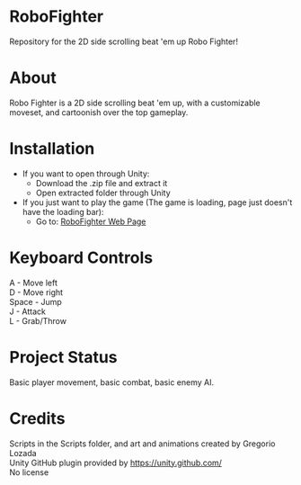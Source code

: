 # RoboFighter
Repository for the 2D side scrolling beat 'em up Robo Fighter!
# About
Robo Fighter is a 2D side scrolling beat 'em up, with a customizable moveset,
and cartoonish over the top gameplay.
# Installation
- If you want to open through Unity:
  - Download the .zip file and extract it
  - Open extracted folder through Unity
- If you just want to play the game (The game is loading, page just doesn't have the loading bar):
  - Go to: [RoboFighter Web Page](https://g-reg26.github.io/RoboFighterPage/)
# Keyboard Controls
A - Move left<br/>
D - Move right<br/>
Space - Jump<br/>
J - Attack<br/>
L - Grab/Throw
# Project Status
Basic player movement, basic combat, basic enemy AI.
# Credits
Scripts in the Scripts folder, and art and animations created by Gregorio Lozada<br/>
Unity GitHub plugin provided by https://unity.github.com/<br/>
No license
